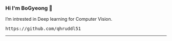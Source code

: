 ### Hi I'm BoGyeong 👋

I’m intrested in Deep learning for Computer Vision.
<br>
<pre>
https://github.com/qhruddl51 
</pre>
<hr>


<!--  ### Hi there 👋

<!-- **qhruddl51/qhruddl51** is a ✨ _special_ ✨ repository because its `README.md` (this file) appears on your GitHub profile.

<!-- Here are some ideas to get you started:-->
<!-- &nbsp : 띄어쓰기 


<!-- - 🌱 I’m currently learning ...
<!-- - 🔭 I’m currently working on ... 
<!-- - 👯 I’m looking to collaborate on ... 
<!-- - 🤔 I’m looking for help with ... 
<!-- - 💬 Ask me about ... 
<!-- - 📫 How to reach me: ...
<!-- - 😄 Pronouns: ...
<!-- - ⚡ Fun fact: ..

